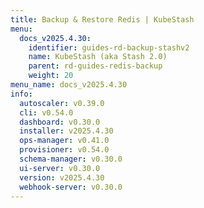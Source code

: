 ```yaml
---
title: Backup & Restore Redis | KubeStash
menu:
  docs_v2025.4.30:
    identifier: guides-rd-backup-stashv2
    name: KubeStash (aka Stash 2.0)
    parent: rd-guides-redis-backup
    weight: 20
menu_name: docs_v2025.4.30
info:
  autoscaler: v0.39.0
  cli: v0.54.0
  dashboard: v0.30.0
  installer: v2025.4.30
  ops-manager: v0.41.0
  provisioner: v0.54.0
  schema-manager: v0.30.0
  ui-server: v0.30.0
  version: v2025.4.30
  webhook-server: v0.30.0
---
```


